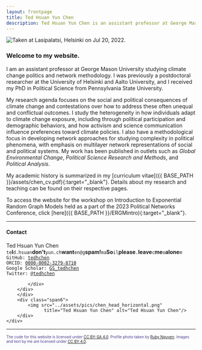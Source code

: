 ```yaml
---
layout: frontpage
title: Ted Hsuan Yun Chen
description: Ted Hsuan Yun Chen is an assistant professor at George Mason University.
---
```




<div class="container-narrownomargin">
<img src="../assets/pics/banners/helsinki_lasipalatsi.jpg" 
		title= "Taken at Lasipalatsi, Helsinki on Jul 20, 2022." alt="Taken at Lasipalatsi, Helsinki on Jul 20, 2022."/>
</div>



### Welcome to my website.

I am an assistant professor at George Mason University studying climate change politics and network methodology. I was previously a postdoctoral researcher at the University of Helsinki and Aalto University, and I received my PhD in Political Science from Pennsylvania State University. 

My research agenda focuses on the social and political consequences of climate change and contestations over how to address these often unequal and conflictual outcomes. I study the heterogeneity in how individuals adapt to climate change exposure, including through political participation and demographic behaviors, and how activism and science communication influence preferences toward climate policies. I also have a methodological focus in developing network approaches for studying complexity in political phenomena, with emphasis on multilayer network representations of social and political systems. My work has been published in outlets such as _Global Environmental Change_, _Political Science Research and Methods_, and _Political Analysis_.

My academic history is summarized in my [curriculum vitae]({{ BASE_PATH }}/assets/chen_cv.pdf){:target="_blank"}. Details about my research and teaching can be found on their respective pages.<br/>

To access the website for the workshop on Introduction to Exponential Random Graph Models held as a part of the 2023 Political Networks Conference, click [here]({{ BASE_PATH }}/ERGMintro){:target="_blank"}.


---

<div class="container-narrownomargin">
    <div class="row-fluid">
        <div class="span6">
		<h4><a name="contact"></a>Contact</h4>
		<div class="row-fluid">
			<div class="span6">
				Ted Hsuan Yun Chen<br/>
				<div id="hide_email">
					<code>te</code><b>I</b><code>d.hsuan</code><b>don't</b><code>yun.ch</code><b>want</b><code>en@g</code><b>spam!</b><code>ma</code><b>So</b><code>il</code><b>please</b><code>.</code><b>leave</b><code>c</code><b>me</b><code>o</code><b>alone</b><code>m</code><br/>
				</div>
				<code>GitHub: <a href="https://github.com/tedhchen" target="_blank" rel="noreferrer">tedhchen</a></code><br/>
				<code>ORCID: <a href="https://orcid.org/0000-0002-3279-8710" target="_blank" rel="noreferrer">0000-0002-3279-8710</a></code><br/>
				<code>Google Scholar: <a href="http://bit.ly/GS_tedhchen" target="_blank" rel="noreferrer">GS_tedhchen</a></code><br/>
				<code>Twitter: <a href="https://twitter.com/tedhchen" target="_blank" rel="noreferrer">@tedhchen</a></code><br/>
			</div>
			<div class="span6">

			</div>
		</div>
        </div>
        <div class="span6">
            <img src="../assets/pics/chen_head_horizontal.png"
                  title="Ted Hsuan Yun Chen" alt="Ted Hsuan Yun Chen"/>
        </div>
    </div>
</div>

---

<div class="container-narrownomargin pull-right">
  <font size="1" color="darkslateblue">The code for this website is licensed under <a href="https://creativecommons.org/licenses/by-sa/4.0/" target="_blank" rel="noreferrer">CC BY-SA 4.0</a>. Profile photo taken by <a href="https://www.rubynguyen.photography/" target="_blank" rel="noreferrer">Ruby Nguyen</a>. Images and text by me are licensed under <a href="https://creativecommons.org/licenses/by/4.0/" target="_blank" rel="noreferrer">CC BY 4.0</a>.</font>
</div>
